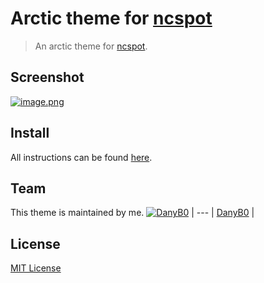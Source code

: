 # Arctic theme for [ncspot](https://github.com/hrkfdn/ncspot)
> An arctic theme for [ncspot](https://github.com/hrkfdn/ncspot).

## Screenshot
[![image.png](https://i.postimg.cc/GmHzn3pt/image.png)](https://postimg.cc/QFZcp31Z)

## Install
All instructions can be found [here](https://github.com/DanyB0/arctic-theme/blob/main/INSTALL.md).

## Team
This theme is maintained by me.
[![DanyB0](https://avatars.githubusercontent.com/u/66164380?s=100)](https://github.com/DanyB0) |
--- |
[DanyB0](https://github.com/DanyB0) |

## License
[MIT License](./LICENSE)
